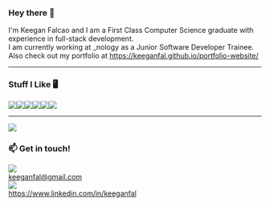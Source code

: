 ### Hey there 👋
I'm Keegan Falcao and I am a First Class Computer Science graduate with experience in full-stack development.<br>
I am currently working at _nology as a Junior Software Developer Trainee.<br> 
Also check out my portfolio at https://keeganfal.github.io/portfolio-website/

---

### Stuff I Like 🖥️

<img src="https://img.shields.io/badge/HTML5-E34F26?style=for-the-badge&logo=html5&logoColor=white"/><img src="https://img.shields.io/badge/CSS3-1572B6?style=for-the-badge&logo=css3&logoColor=white"/><img src="https://img.shields.io/badge/Sass-CC6699?style=for-the-badge&logo=sass&logoColor=white"/><img src="https://img.shields.io/badge/JavaScript-F7DF1E?style=for-the-badge&logo=javascript&logoColor=black"/><img src="https://img.shields.io/badge/java-%23ED8B00.svg?style=for-the-badge&logo=java&logoColor=white"/><img src="https://img.shields.io/badge/spring-%236DB33F.svg?style=for-the-badge&logo=spring&logoColor=white"/>

---

<img src="https://github-readme-stats.vercel.app/api?username=keeganfal&&show_icons=true&title_color=ffffff&icon_color=bb2acf&text_color=daf7dc&bg_color=151515">


### 📫 Get in touch! 

<img src="https://img.shields.io/badge/Gmail-D14836?style=for-the-badge&logo=gmail&logoColor=white" /><br>
keeganfal@gmail.com<br> 
<img src="https://img.shields.io/badge/LinkedIn-0077B5?style=for-the-badge&logo=linkedin&logoColor=white" /><br>
https://www.linkedin.com/in/keeganfal<br>


<!--
**keeganfal/keeganfal** is a ✨ _special_ ✨ repository because its `README.md` (this file) appears on your GitHub profile.

Here are some ideas to get you started:

- 🔭 I’m currently working on ...
- 🌱 I’m currently learning ...
- 👯 I’m looking to collaborate on ...
- 🤔 I’m looking for help with ...
- 💬 Ask me about ...
- 📫 How to reach me: ...
- 😄 Pronouns: ...
- ⚡ Fun fact: ...
-->
